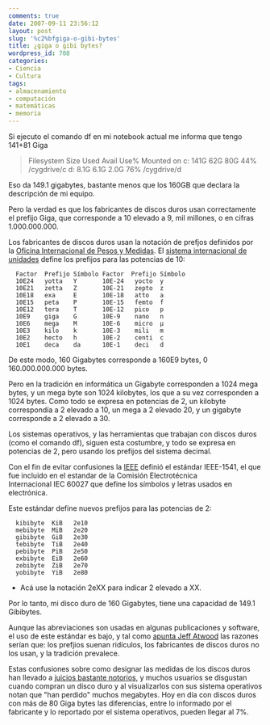 ```yaml
---
comments: true
date: 2007-09-11 23:56:12
layout: post
slug: '%c2%bfgiga-o-gibi-bytes'
title: ¿giga o gibi bytes?
wordpress_id: 708
categories:
- Ciencia
- Cultura
tags:
- almacenamiento
- computación
- matemáticas
- memoria
---
```


Si ejecuto el comando df en mi notebook actual me informa que tengo 141+81 Giga


> Filesystem Size Used Avail Use% Mounted on
c: 141G 62G 80G 44% /cygdrive/c
d: 8.1G 6.1G 2.0G 76% /cygdrive/d


Eso da 149.1 gigabytes, bastante menos que los 160GB que declara la descripción de mi equipo.

Pero la verdad es que los fabricantes de discos duros usan correctamente el prefijo Giga, que corresponde a 10 elevado a 9, mil millones, o en cifras 1.000.000.000.

Los fabricantes de discos duros usan la notación de prefjos definidos por la [Oficina Internacional de Pesos y Medidas](http://www.bipm.org/). El [sistema internacional de unidades](http://es.wikipedia.org/wiki/Sistema_Internacional_de_Unidades) define los prefijos para las potencias de 10:

```
  Factor  Prefijo Símbolo Factor  Prefijo Símbolo
  10E24   yotta   Y       10E-24   yocto  y
  10E21   zetta   Z       10E-21   zepto  z
  10E18   exa     E       10E-18   atto   a
  10E15   peta    P       10E-15   femto  f
  10E12   tera    T       10E-12   pico   p
  10E9    giga    G       10E-9    nano   n
  10E6    mega    M       10E-6    micro  µ
  10E3    kilo    k       10E-3    mili   m
  10E2    hecto   h       10E-2    centi  c
  10E1    deca    da      10E-1    deci   d
```

De este modo, 160 Gigabytes corresponde a 160E9 bytes, 0 160.000.000.000 bytes.

Pero en la tradición en informática un Gigabyte corresponden a 1024 mega bytes, y un mega byte son 1024 kilobytes, los que a su vez corresponden a 1024 bytes. Como todo se expresa en potencias de 2, un kilobyte correspondía a 2 elevado a 10, un mega a 2 elevado 20, y un gigabyte corresponde a 2 elevado a 30.

Los sistemas operativos, y las herramientas que trabajan con discos duros (como el comando df), siguen esta costumbre, y todo se expresa en potencias de 2, pero usando los prefijos del sistema decimal.

Con el fin de evitar confusiones la [IEEE](http://www.ieee.org/) definió el estándar IEEE-1541, el que fue incluido en el estandar de la Comisión Electrotécnica Internacional IEC 60027 que define los símbolos y letras usados en electrónica.

Este estándar define nuevos prefijos para las potencias de 2:

```
  kibibyte  KiB   2e10
  mebibyte  MiB   2e20
  gibibyte  GiB   2e30
  tebibyte  TiB   2e40
  pebibyte  PiB   2e50
  exbibyte  EiB   2e60
  zebibyte  ZiB   2e70
  yobibyte  YiB   2e80
```
	
* Acá use la notación 2eXX para indicar 2 elevado a XX.


Por lo tanto, mi disco duro de 160 Gigabytes, tiene una capacidad de 149.1 Gibibytes.

Aunque las abreviaciones son usadas en algunas publicaciones y software, el uso de este estándar es bajo, y tal como [apunta Jeff Atwood](http://www.codinghorror.com/blog/archives/000950.html) las razones serían que: los prefjios suenan ridículos, los fabricantes de discos duros no los usan, y la tradición prevalece.

Estas confusiones sobre como designar las medidas de los discos duros han llevado a [juicios bastante notorios](http://en.wikipedia.org/wiki/Binary_prefix#Legal_disputes), y muchos usuarios se disgustan cuando compran un disco duro y al visualizarlos con sus sistema operativos notan que "han perdido" muchos megabytes. Hoy en día con discos duros con más de 80 Giga bytes las diferencias, entre lo informado por el fabricante y lo reportado por el sistema operativos, pueden llegar al 7%.
